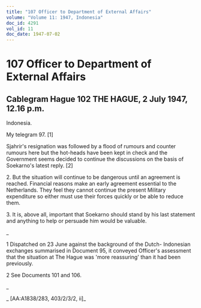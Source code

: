 ```yaml
---
title: "107 Officer to Department of External Affairs"
volume: "Volume 11: 1947, Indonesia"
doc_id: 4291
vol_id: 11
doc_date: 1947-07-02
---
```


# 107 Officer to Department of External Affairs

## Cablegram Hague 102 THE HAGUE, 2 July 1947, 12.16 p.m.

Indonesia.

My telegram 97. [1]

Sjahrir's resignation was followed by a flood of rumours and counter rumours here but the hot-heads have been kept in check and the Government seems decided to continue the discussions on the basis of Soekarno's latest reply. [2]

2\. But the situation will continue to be dangerous until an agreement is reached. Financial reasons make an early agreement essential to the Netherlands. They feel they cannot continue the present Military expenditure so either must use their forces quickly or be able to reduce them.

3\. It is, above all, important that Soekarno should stand by his last statement and anything to help or persuade him would be valuable.

_

1 Dispatched on 23 June against the background of the Dutch- Indonesian exchanges summarised in Document 95, it conveyed Officer's assessment that the situation at The Hague was 'more reassuring' than it had been previously.

2 See Documents 101 and 106.

_

_ [AA:A1838/283, 403/2/3/2, ii]_
